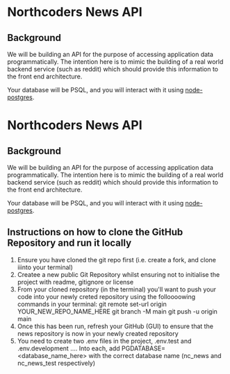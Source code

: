 # Northcoders News API

## Background

We will be building an API for the purpose of accessing application data programmatically. The intention here is to mimic the building of a real world backend service (such as reddit) which should provide this information to the front end architecture.

Your database will be PSQL, and you will interact with it using [node-postgres](https://node-postgres.com/).

# Northcoders News API

## Background

We will be building an API for the purpose of accessing application data programmatically. The intention here is to mimic the building of a real world backend service (such as reddit) which should provide this information to the front end architecture.

Your database will be PSQL, and you will interact with it using [node-postgres](https://node-postgres.com/).

## Instructions on how to clone the GitHub Repository and run it locally

1. Ensure you have cloned the git repo first (i.e. create a fork, and clone iiinto your terminal)
2. Createe a new public Git Repository whilst ensuring not to initialise the project with readme, gitignore or license
3. From your cloned repository (in the terminal) you'll want to push your code into your newly creted repository using the folloooowing commands in your terminal:
git remote set-url origin YOUR_NEW_REPO_NAME_HERE
git branch -M main
git push -u origin main
4. Once this has been run, refresh your GitHub (GUI) to ensure that the news repository is now in your newly created repository
5. You need to create two .env files in the project, .env.test and .env.development .... Into each, add PGDATABASE=<database_name_here> with the correct database name (nc_news and nc_news_test respectively)